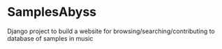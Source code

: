# SamplesAbyss

Django project to build a website for browsing/searching/contributing to database of samples in music